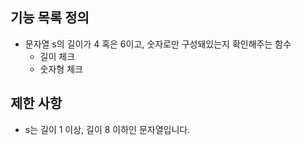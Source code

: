 ## 기능 목록 정의

- 문자열 s의 길이가 4 혹은 6이고, 숫자로만 구성돼있는지 확인해주는 함수
  - 길이 체크
  - 숫자형 체크

## 제한 사항

- s는 길이 1 이상, 길이 8 이하인 문자열입니다.